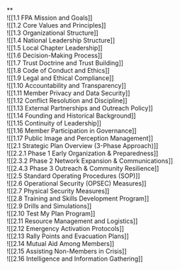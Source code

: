 **  
![[1.1 FPA Mission and Goals]]  
![[1.2 Core Values and Principles]]  
![[1.3 Organizational Structure]]  
![[1.4 National Leadership Structure]]  
![[1.5 Local Chapter Leadership]]  
![[1.6 Decision-Making Process]]  
![[1.7 Trust Doctrine and Trust Building]]  
![[1.8 Code of Conduct and Ethics]]  
![[1.9 Legal and Ethical Compliance]]  
![[1.10 Accountability and Transparency]]  
![[1.11 Member Privacy and Data Security]]  
![[1.12 Conflict Resolution and Discipline]]  
![[1.13 External Partnerships and Outreach Policy]]  
![[1.14 Founding and Historical Background]]  
![[1.15 Continuity of Leadership]]  
![[1.16 Member Participation in Governance]]  
![[1.17 Public Image and Perception Management]]  
![[2.1 Strategic Plan Overview (3-Phase Approach)]]  
![[2.2.1 Phase 1 Early Organization & Preparedness]]  
![[2.3.2 Phase 2 Network Expansion & Communications]]  
![[2.4.3 Phase 3 Outreach & Community Resilience]]  
![[2.5 Standard Operating Procedures (SOP)]]  
![[2.6 Operational Security (OPSEC) Measures]]  
![[2.7 Physical Security Measures]]  
![[2.8 Training and Skills Development Program]]  
![[2.9 Drills and Simulations]]  
![[2.10 Test My Plan Program]]  
![[2.11 Resource Management and Logistics]]  
![[2.12 Emergency Activation Protocols]]  
![[2.13 Rally Points and Evacuation Plans]]  
![[2.14 Mutual Aid Among Members]]  
![[2.15 Assisting Non-Members in Crisis]]  
![[2.16 Intelligence and Information Gathering]]